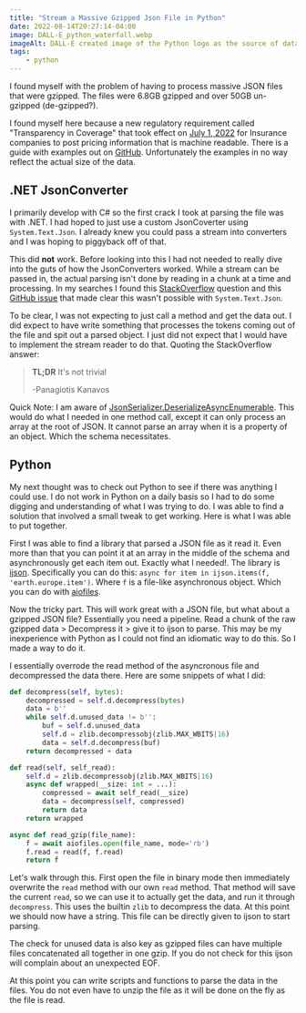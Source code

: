```yaml
---
title: "Stream a Massive Gzipped Json File in Python"
date: 2022-08-14T20:27:14-04:00
image: DALL-E_python_waterfall.webp
imageAlt: DALL-E created image of the Python logo as the source of data waterfall
tags:
    - python
---
```

I found myself with the problem of having to process massive JSON files that were gzipped. The files were 6.8GB gzipped and over 50GB un-gzipped (de-gzipped?).

I found myself here because a new regulatory requirement called "Transparency in Coverage" that took effect on [July 1, 2022](https://www.cms.gov/healthplan-price-transparency) for Insurance companies to post pricing information that is machine readable. There is a guide with examples out on [GitHub](https://github.com/CMSgov/price-transparency-guide). Unfortunately the examples in no way reflect the actual size of the data.

## .NET JsonConverter
I primarily develop with C# so the first crack I took at parsing the file was with .NET. I had hoped to just use a custom JsonCoverter using `System.Text.Json`. I already knew you could pass a stream into converters and I was hoping to piggyback off of that.

This did **not** work. Before looking into this I had not needed to really dive into the guts of how the JsonConverters worked. While a stream can be passed in, the actual parsing isn't done by reading in a chunk at a time and processing. In my searches I found this [StackOverflow](https://stackoverflow.com/questions/58572524/asynchonously-deserializing-a-list-using-system-text-json) question and this [GitHub issue](https://github.com/dotnet/runtime/issues/30328) that made clear this wasn't possible with `System.Text.Json`.

To be clear, I was not expecting to just call a method and get the data out. I did expect to have write something that processes the tokens coming out of the file and spit out a parsed object. I just did not expect that I would have to implement the stream reader to do that. Quoting the StackOverflow answer:

>**TL;DR** It's not trivial
>
>-Panagiotis Kanavos

Quick Note: I am aware of [JsonSerializer.DeserializeAsyncEnumerable](https://docs.microsoft.com/en-us/dotnet/api/system.text.json.jsonserializer.deserializeasyncenumerable?view=net-6.0). This would do what I needed in one method call, except it can only process an array at the root of JSON. It cannot parse an array when it is a property of an object. Which the schema necessitates. 

## Python
My next thought was to check out Python to see if there was anything I could use. I do not work in Python on a daily basis so I had to do some digging and understanding of what I was trying to do. I was able to find a solution that involved a small tweak to get working. Here is what I was able to put together.

First I was able to find a library that parsed a JSON file as it read it. Even more than that you can point it at an array in the middle of the schema and asynchronously get each item out. Exactly what I needed!. The library is [ijson](https://pypi.org/project/ijson/). Specifically you can do this: `async for item in ijson.items(f, 'earth.europe.item')`. Where `f` is a file-like asynchronous object. Which you can do with [aiofiles](https://pypi.org/project/aiofiles/).

Now the tricky part. This will work great with a JSON file, but what about a gzipped JSON file? Essentially you need a pipeline. Read a chunk of the raw gzipped data > Decompress it > give it to ijson to parse. This may be my inexperience with Python as I could not find an idiomatic way to do this. So I made a way to do it.

I essentially overrode the read method of the asyncronous file and decompressed the data there. Here are some snippets of what I did:

```python
def decompress(self, bytes):
    decompressed = self.d.decompress(bytes)
    data = b''
    while self.d.unused_data != b'':
        buf = self.d.unused_data
        self.d = zlib.decompressobj(zlib.MAX_WBITS|16)
        data = self.d.decompress(buf)
    return decompressed + data

def read(self, self_read):
    self.d = zlib.decompressobj(zlib.MAX_WBITS|16)
    async def wrapped(__size: int = ...):
        compressed = await self_read(__size)
        data = decompress(self, compressed)
        return data
    return wrapped

async def read_gzip(file_name):
    f = await aiofiles.open(file_name, mode='rb')
    f.read = read(f, f.read)
    return f
```

Let's walk through this. First open the file in binary mode then immediately overwrite the `read` method with our own `read` method. That method will save the current `read`, so we can use it to actually get the data, and run it through `decompress`. This uses the builtin `zlib` to decompress the data. At this point we should now have a string. This file can be directly given to ijson to start parsing. 

The check for unused data is also key as gzipped files can have multiple files concatenated all together in one gzip. If you do not check for this ijson will complain about an unexpected EOF. 

At this point you can write scripts and functions to parse the data in the files. You do not even have to unzip the file as it will be done on the fly as the file is read.
